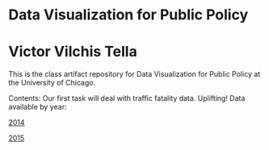 # Data Visualization for Public Policy
# Victor Vilchis Tella

This is the class artifact repository for Data Visualization for Public Policy at the University of Chicago.

Contents:
Our first task will deal with traffic fatality data. Uplifting!
Data available by year: 

[2014](ftp://ftp.nhtsa.dot.gov/FARS/2014/National/)

[2015](ftp://ftp.nhtsa.dot.gov/FARS/2015/National/)



